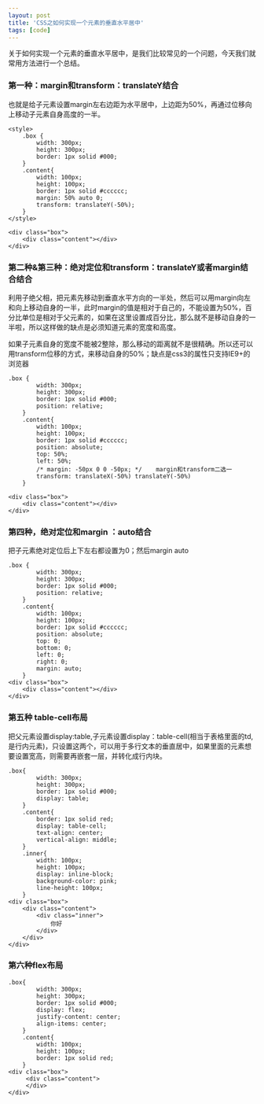 ```yaml
---
layout: post
title: 'CSS之如何实现一个元素的垂直水平居中'
tags: [code]
---
```



关于如何实现一个元素的垂直水平居中，是我们比较常见的一个问题，今天我们就常用方法进行一个总结。
### 第一种：margin和transform：translateY结合
也就是给子元素设置margin左右边距为水平居中，上边距为50%，再通过位移向上移动子元素自身高度的一半。
```
<style>
    .box {
        width: 300px;
        height: 300px;
        border: 1px solid #000;
    }
    .content{
        width: 100px;
        height: 100px;
        border: 1px solid #cccccc;
        margin: 50% auto 0;
        transform: translateY(-50%);
    }
</style>

<div class="box">
    <div class="content"></div>
</div>
```
### 第二种&第三种：绝对定位和transform：translateY或者margin结合结合
利用子绝父相，把元素先移动到垂直水平方向的一半处，然后可以用margin向左和向上移动自身的一半，此时margin的值是相对于自己的，不能设置为50%，百分比单位是相对于父元素的，如果在这里设置成百分比，那么就不是移动自身的一半啦，所以这样做的缺点是必须知道元素的宽度和高度。

如果子元素自身的宽度不能被2整除，那么移动的距离就不是很精确。所以还可以用transform位移的方式，来移动自身的50%；缺点是css3的属性只支持IE9+的浏览器
```
.box {
        width: 300px;
        height: 300px;
        border: 1px solid #000;
        position: relative;
    }
    .content{
        width: 100px;
        height: 100px;
        border: 1px solid #cccccc;
        position: absolute;
        top: 50%;
        left: 50%;
        /* margin: -50px 0 0 -50px; */    margin和transform二选一
        transform: translateX(-50%) translateY(-50%)
    }

<div class="box">
    <div class="content"></div>
</div>
```
### 第四种，绝对定位和margin ：auto结合
把子元素绝对定位后上下左右都设置为0；然后margin auto
```
.box {
        width: 300px;
        height: 300px;
        border: 1px solid #000;
        position: relative;
    }
    .content{
        width: 100px;
        height: 100px;
        border: 1px solid #cccccc;
        position: absolute;
        top: 0;
        bottom: 0;
        left: 0;
        right: 0;
        margin: auto;
    }
<div class="box">
    <div class="content"></div>
</div>
```
### 第五种 table-cell布局
把父元素设置display:table,子元素设置display：table-cell(相当于表格里面的td,是行内元素)，只设置这两个，可以用于多行文本的垂直居中，如果里面的元素想要设置宽高，则需要再嵌套一层，并转化成行内块。
```
.box{
        width: 300px;
        height: 300px;
        border: 1px solid #000;
        display: table;
    }
    .content{
        border: 1px solid red;
        display: table-cell;
        text-align: center;
        vertical-align: middle;
    }
    .inner{
        width: 100px;
        height: 100px;
        display: inline-block;
        background-color: pink;
        line-height: 100px;
    }
<div class="box">
    <div class="content">
        <div class="inner">
            你好         
        </div>
    </div>
</div>
```
### 第六种flex布局
```
.box{
        width: 300px;
        height: 300px;
        border: 1px solid #000;
        display: flex;
        justify-content: center;
        align-items: center;
    }
    .content{
        width: 100px;
        height: 100px;
        border: 1px solid red;
    }
<div class="box">
     <div class="content">
     </div>
</div>
```